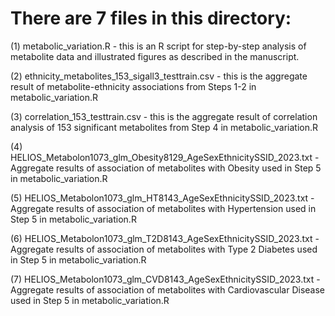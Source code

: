 # There are 7 files in this directory: 

(1) metabolic_variation.R - this is an R script for step-by-step analysis of metabolite data and illustrated figures as described in the manuscript. 

(2) ethnicity_metabolites_153_sigall3_testtrain.csv - this is the aggregate result of metabolite-ethnicity associations from Steps 1-2 in metabolic_variation.R

(3) correlation_153_testtrain.csv - this is the aggregate result of correlation analysis of 153 significant metabolites from Step 4 in metabolic_variation.R

(4) HELIOS_Metabolon1073_glm_Obesity8129_AgeSexEthnicitySSID_2023.txt - Aggregate results of association of metabolites with Obesity used in Step 5 in metabolic_variation.R

(5) HELIOS_Metabolon1073_glm_HT8143_AgeSexEthnicitySSID_2023.txt - Aggregate results of association of metabolites with Hypertension used in Step 5 in metabolic_variation.R

(6) HELIOS_Metabolon1073_glm_T2D8143_AgeSexEthnicitySSID_2023.txt - Aggregate results of association of metabolites with Type 2 Diabetes used in Step 5 in metabolic_variation.R

(7) HELIOS_Metabolon1073_glm_CVD8143_AgeSexEthnicitySSID_2023.txt - Aggregate results of association of metabolites with Cardiovascular Disease used in Step 5 in metabolic_variation.R
